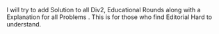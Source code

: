 I will try to add Solution to all Div2, Educational Rounds along with a Explanation for all Problems . This is for those who find Editorial Hard to understand.
